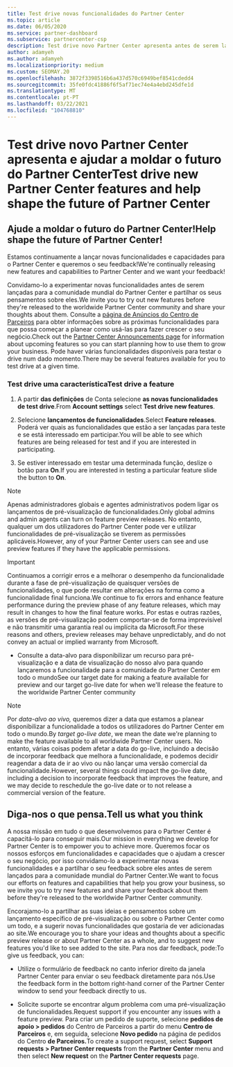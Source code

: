 ```yaml
---
title: Test drive novas funcionalidades do Partner Center
ms.topic: article
ms.date: 06/05/2020
ms.service: partner-dashboard
ms.subservice: partnercenter-csp
description: Test drive novo Partner Center apresenta antes de serem lançados e deixe-nos saber o que você pensa. Ajude a moldar o futuro do Partner Center!
author: adamyeh
ms.author: adamyeh
ms.localizationpriority: medium
ms.custom: SEOMAY.20
ms.openlocfilehash: 3872f3398516b6a437d570c6949bef8541cdedd4
ms.sourcegitcommit: 35fe0fdc41886f6f5af71ec74e4a4ebd245dfe1d
ms.translationtype: MT
ms.contentlocale: pt-PT
ms.lasthandoff: 03/22/2021
ms.locfileid: "104768810"
---
```

# <a name="test-drive-new-partner-center-features-and-help-shape-the-future-of-partner-center"></a><span data-ttu-id="d7370-104">Test drive novo Partner Center apresenta e ajudar a moldar o futuro do Partner Center</span><span class="sxs-lookup"><span data-stu-id="d7370-104">Test drive new Partner Center features and help shape the future of Partner Center</span></span>


## <a name="help-shape-the-future-of-partner-center"></a><span data-ttu-id="d7370-105">Ajude a moldar o futuro do Partner Center!</span><span class="sxs-lookup"><span data-stu-id="d7370-105">Help shape the future of Partner Center!</span></span>

<span data-ttu-id="d7370-106">Estamos continuamente a lançar novas funcionalidades e capacidades para o Partner Center e queremos o seu feedback!</span><span class="sxs-lookup"><span data-stu-id="d7370-106">We're continually releasing new features and capabilities to Partner Center and we want your feedback!</span></span>

<span data-ttu-id="d7370-107">Convidamo-lo a experimentar novas funcionalidades antes de serem lançadas para a comunidade mundial do Partner Center e partilhar os seus pensamentos sobre eles.</span><span class="sxs-lookup"><span data-stu-id="d7370-107">We invite you to try out new features before they're released to the worldwide Partner Center community and share your thoughts about them.</span></span> <span data-ttu-id="d7370-108">Consulte a [página de Anúncios do Centro de Parceiros](announcements/index.md) para obter informações sobre as próximas funcionalidades para que possa começar a planear como usá-las para fazer crescer o seu negócio.</span><span class="sxs-lookup"><span data-stu-id="d7370-108">Check out the [Partner Center Announcements page](announcements/index.md) for information about upcoming features so you can start planning how to use them to grow your business.</span></span> <span data-ttu-id="d7370-109">Pode haver várias funcionalidades disponíveis para testar o drive num dado momento.</span><span class="sxs-lookup"><span data-stu-id="d7370-109">There may be several features available for you to test drive at a given time.</span></span>

### <a name="test-drive-a-feature"></a><span data-ttu-id="d7370-110">Test drive uma característica</span><span class="sxs-lookup"><span data-stu-id="d7370-110">Test drive a feature</span></span>

1. <span data-ttu-id="d7370-111">A partir **das definições** de Conta selecione **as novas funcionalidades de test drive**.</span><span class="sxs-lookup"><span data-stu-id="d7370-111">From **Account settings** select **Test drive new features**.</span></span>

2. <span data-ttu-id="d7370-112">Selecione **lançamentos de funcionalidades**.</span><span class="sxs-lookup"><span data-stu-id="d7370-112">Select **Feature releases**.</span></span> <span data-ttu-id="d7370-113">Poderá ver quais as funcionalidades que estão a ser lançadas para teste e se está interessado em participar.</span><span class="sxs-lookup"><span data-stu-id="d7370-113">You will be able to see which features are being released for test and if you are interested in participating.</span></span>

3. <span data-ttu-id="d7370-114">Se estiver interessado em testar uma determinada função, deslize o botão para **On**.</span><span class="sxs-lookup"><span data-stu-id="d7370-114">If you are interested in testing a particular feature slide the button to **On**.</span></span>

> [!NOTE]  
> <span data-ttu-id="d7370-115">Apenas administradores globais e agentes administrativos podem ligar os lançamentos de pré-visualização de funcionalidades.</span><span class="sxs-lookup"><span data-stu-id="d7370-115">Only global admins and admin agents can turn on feature preview releases.</span></span> <span data-ttu-id="d7370-116">No entanto, qualquer um dos utilizadores do Partner Center pode ver e utilizar funcionalidades de pré-visualização se tiverem as permissões aplicáveis.</span><span class="sxs-lookup"><span data-stu-id="d7370-116">However, any of your Partner Center users can see and use preview features if they have the applicable permissions.</span></span>

> [!IMPORTANT]  
> <span data-ttu-id="d7370-117">Continuamos a corrigir erros e a melhorar o desempenho da funcionalidade durante a fase de pré-visualização de quaisquer versões de funcionalidades, o que pode resultar em alterações na forma como a funcionalidade final funciona.</span><span class="sxs-lookup"><span data-stu-id="d7370-117">We continue to fix errors and enhance feature performance during the preview phase of any feature releases, which may result in changes to how the final feature works.</span></span> <span data-ttu-id="d7370-118">Por estas e outras razões, as versões de pré-visualização podem comportar-se de forma imprevisível e não transmitir uma garantia real ou implícita da Microsoft.</span><span class="sxs-lookup"><span data-stu-id="d7370-118">For these reasons and others, preview releases may behave unpredictably, and do not convey an actual or implied warranty from Microsoft.</span></span>

- <span data-ttu-id="d7370-119">Consulte a data-alvo para disponibilizar um recurso para pré-visualização e a data de visualização do nosso alvo para quando lançaremos a funcionalidade para a comunidade do Partner Center em todo o mundo</span><span class="sxs-lookup"><span data-stu-id="d7370-119">See our target date for making a feature available for preview and our target go-live date for when we'll release the feature to the worldwide Partner Center community</span></span>

> [!NOTE]  
> <span data-ttu-id="d7370-120">Por *data-alvo ao vivo,* queremos dizer a data que estamos a planear disponibilizar a funcionalidade a todos os utilizadores do Partner Center em todo o mundo.</span><span class="sxs-lookup"><span data-stu-id="d7370-120">By *target go-live date*, we mean the date we're planning to make the feature available to all worldwide Partner Center users.</span></span> <span data-ttu-id="d7370-121">No entanto, várias coisas podem afetar a data do go-live, incluindo a decisão de incorporar feedback que melhora a funcionalidade, e podemos decidir reagendar a data de ir ao vivo ou não lançar uma versão comercial da funcionalidade.</span><span class="sxs-lookup"><span data-stu-id="d7370-121">However, several things could impact the go-live date, including a decision to incorporate feedback that improves the feature, and we may decide to reschedule the go-live date or to not release a commercial version of the feature.</span></span>  
 
## <a name="tell-us-what-you-think"></a><span data-ttu-id="d7370-122">Diga-nos o que pensa.</span><span class="sxs-lookup"><span data-stu-id="d7370-122">Tell us what you think</span></span>

<span data-ttu-id="d7370-123">A nossa missão em tudo o que desenvolvemos para o Partner Center é capacitá-lo para conseguir mais.</span><span class="sxs-lookup"><span data-stu-id="d7370-123">Our mission in everything we develop for Partner Center is to empower you to achieve more.</span></span> <span data-ttu-id="d7370-124">Queremos focar os nossos esforços em funcionalidades e capacidades que o ajudam a crescer o seu negócio, por isso convidamo-lo a experimentar novas funcionalidades e a partilhar o seu feedback sobre eles antes de serem lançados para a comunidade mundial do Partner Center.</span><span class="sxs-lookup"><span data-stu-id="d7370-124">We want to focus our efforts on features and capabilities that help you grow your business, so we invite you to try new features and share your feedback about them before they're released to the worldwide Partner Center community.</span></span> 

<span data-ttu-id="d7370-125">Encorajamo-lo a partilhar as suas ideias e pensamentos sobre um lançamento específico de pré-visualização ou sobre o Partner Center como um todo, e a sugerir novas funcionalidades que gostaria de ver adicionadas ao site.</span><span class="sxs-lookup"><span data-stu-id="d7370-125">We encourage you to share your ideas and thoughts about a specific preview release or about Partner Center as a whole, and to suggest new features you'd like to see added to the site.</span></span> <span data-ttu-id="d7370-126">Para nos dar feedback, pode:</span><span class="sxs-lookup"><span data-stu-id="d7370-126">To give us feedback, you can:</span></span>  

- <span data-ttu-id="d7370-127">Utilize o formulário de feedback no canto inferior direito da janela Partner Center para enviar o seu feedback diretamente para nós.</span><span class="sxs-lookup"><span data-stu-id="d7370-127">Use the feedback form in the bottom right-hand corner of the Partner Center window to send your feedback directly to us.</span></span> 

- <span data-ttu-id="d7370-128">Solicite suporte se encontrar algum problema com uma pré-visualização de funcionalidades.</span><span class="sxs-lookup"><span data-stu-id="d7370-128">Request support if you encounter any issues with a feature preview.</span></span> <span data-ttu-id="d7370-129">Para criar um pedido de suporte, selecione **pedidos de apoio > pedidos** do Centro de Parceiros a partir do menu **Centro de Parceiros** e, em seguida, selecione **Novo pedido** na página de pedidos do Centro **de Parceiros.**</span><span class="sxs-lookup"><span data-stu-id="d7370-129">To create a support request, select **Support requests > Partner Center requests** from the **Partner Center** menu and then select **New request** on the **Partner Center requests** page.</span></span>



